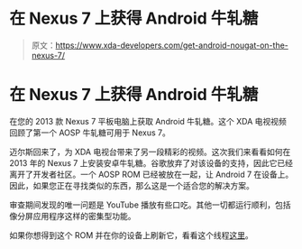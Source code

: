 # 在 Nexus 7 上获得 Android 牛轧糖

> 原文：<https://www.xda-developers.com/get-android-nougat-on-the-nexus-7/>

# 在 Nexus 7 上获得 Android 牛轧糖

在您的 2013 款 Nexus 7 平板电脑上获取 Android 牛轧糖。这个 XDA 电视视频回顾了第一个 AOSP 牛轧糖可用于 Nexus 7。

迈尔斯回来了，为 XDA 电视台带来了另一段精彩的视频。这次我们来看看如何在 2013 年的 Nexus 7 上安装安卓牛轧糖。谷歌放弃了对该设备的支持，因此它已经离开了开发者社区。一个 AOSP ROM 已经被放在一起，让 Android 7 在设备上。因此，如果您正在寻找类似的东西，那么这是一个适合您的解决方案。

审查期间发现的唯一问题是 YouTube 播放有些口吃。其他一切都运行顺利，包括像分屏应用程序这样的密集型功能。

如果你想得到这个 ROM 并在你的设备上刷新它，看看这个线程[这里](http://forum.xda-developers.com/nexus-7-2013/orig-development/p-aosp-n-7-0-google-shame-t3448008)。